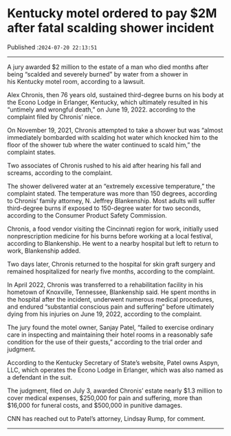 # Kentucky motel ordered to pay $2M after fatal scalding shower incident

Published :`2024-07-20 22:13:51`

---

A jury awarded $2 million to the estate of a man who died months after being “scalded and severely burned” by water from a shower in his Kentucky motel room, according to a lawsuit.

Alex Chronis, then 76 years old, sustained third-degree burns on his body at the Econo Lodge in Erlanger, Kentucky, which ultimately resulted in his “untimely and wrongful death,” on June 19, 2022. according to the complaint filed by Chronis’ niece.

On November 19, 2021, Chronis attempted to take a shower but was “almost immediately bombarded with scalding hot water which knocked him to the floor of the shower tub where the water continued to scald him,” the complaint states.

Two associates of Chronis rushed to his aid after hearing his fall and screams, according to the complaint.

The shower delivered water at an “extremely excessive temperature,” the complaint stated. The temperature was more than 150 degrees, according to Chronis’ family attorney, N. Jeffrey Blankenship. Most adults will suffer third-degree burns if exposed to 150-degree water for two seconds, according to the Consumer Product Safety Commission.

Chronis, a food vendor visiting the Cincinnati region for work, initially used nonprescription medicine for his burns before working at a local festival, according to Blankenship. He went to a nearby hospital but left to return to work, Blankenship added.

Two days later, Chronis returned to the hospital for skin graft surgery and remained hospitalized for nearly five months, according to the complaint.

In April 2022, Chronis was transferred to a rehabilitation facility in his hometown of Knoxville, Tennessee, Blankenship said. He spent months in the hospital after the incident, underwent numerous medical procedures, and endured “substantial conscious pain and suffering” before ultimately dying from his injuries on June 19, 2022, according to the complaint.

The jury found the motel owner, Sanjay Patel, “failed to exercise ordinary care in inspecting and maintaining their hotel rooms in a reasonably safe condition for the use of their guests,” according to the trial order and judgment.

According to the Kentucky Secretary of State’s website, Patel owns Aspyn, LLC, which operates the Econo Lodge in Erlanger, which was also named as a defendant in the suit.

The judgment, filed on July 3, awarded Chronis’ estate nearly $1.3 million to cover medical expenses, $250,000 for pain and suffering, more than $16,000 for funeral costs, and $500,000 in punitive damages.

CNN has reached out to Patel’s attorney, Lindsay Rump, for comment.

---

